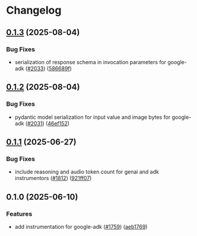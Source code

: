 # Changelog

## [0.1.3](https://github.com/Arize-ai/openinference/compare/python-openinference-instrumentation-google-adk-v0.1.2...python-openinference-instrumentation-google-adk-v0.1.3) (2025-08-04)


### Bug Fixes

* serialization of response schema in invocation parameters for google-adk ([#2033](https://github.com/Arize-ai/openinference/issues/2033)) ([586689f](https://github.com/Arize-ai/openinference/commit/586689f4ec6a37a6f3961740ebff4734f92ec3e5))

## [0.1.2](https://github.com/Arize-ai/openinference/compare/python-openinference-instrumentation-google-adk-v0.1.1...python-openinference-instrumentation-google-adk-v0.1.2) (2025-08-04)


### Bug Fixes

* pydantic model serialization for input value and image bytes for google-adk ([#2031](https://github.com/Arize-ai/openinference/issues/2031)) ([46ef152](https://github.com/Arize-ai/openinference/commit/46ef1522f73cf98f8c2b318b7afc7444160033b3))

## [0.1.1](https://github.com/Arize-ai/openinference/compare/python-openinference-instrumentation-google-adk-v0.1.0...python-openinference-instrumentation-google-adk-v0.1.1) (2025-06-27)


### Bug Fixes

* include reasoning and audio token count for genai and adk instrumentors ([#1812](https://github.com/Arize-ai/openinference/issues/1812)) ([921ff07](https://github.com/Arize-ai/openinference/commit/921ff073e28ac2755b651dcdfac9ab3dbd673e70))

## 0.1.0 (2025-06-10)


### Features

* add instrumentation for google-adk ([#1759](https://github.com/Arize-ai/openinference/issues/1759)) ([aeb1769](https://github.com/Arize-ai/openinference/commit/aeb17692d30cd8112bcad0990f1ec56491a59962))

